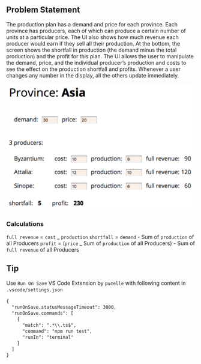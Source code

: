 ## Problem Statement

The production plan has a demand and price for each province. Each province has
producers, each of which can produce a certain number of units at a particular price.
The UI also shows how much revenue each producer would earn if they sell all their
production. At the bottom, the screen shows the shortfall in production (the demand
minus the total production) and the profit for this plan. The UI allows the user to
manipulate the demand, price, and the individual producer’s production and costs to
see the effect on the production shortfall and profits. Whenever a user changes any
number in the display, all the others update immediately.

![alt text](https://raw.githubusercontent.com/sunandandhawan/refactoring/master/chapter-4/images/example.png)

### Calculations

`full revenue` = `cost` _ `production`
`shortfall` = `demand` - Sum of `production` of all Producers
`profit` = (`price` _ Sum of `production` of all Producers) - Sum of `full revenue` of all Producers

## Tip

Use `Run On Save` VS Code Extension by `pucelle` with following content in `.vscode/settings.json`

```
{
  "runOnSave.statusMessageTimeout": 3000,
  "runOnSave.commands": [
    {
      "match": ".*\\.ts$",
      "command": "npm run test",
      "runIn": "terminal"
    }
  ]
}
```
